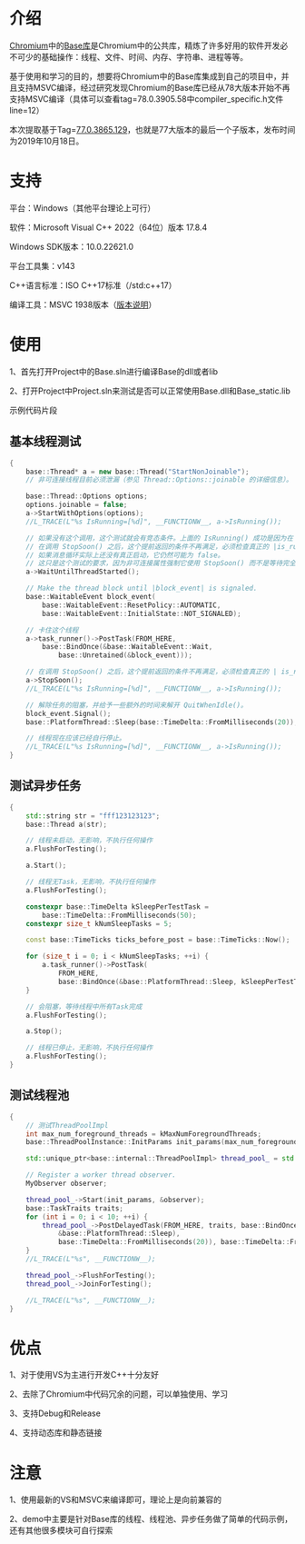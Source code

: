 # 介绍
[Chromium](https://github.com/chromium/chromium)中的[Base库](https://github.com/chromium/chromium/tree/main/base)是Chromium中的公共库，精炼了许多好用的软件开发必不可少的基础操作：线程、文件、时间、内存、字符串、进程等等。

基于使用和学习的目的，想要将Chromium中的Base库集成到自己的项目中，并且支持MSVC编译，经过研究发现Chromium的Base库已经从78大版本开始不再支持MSVC编译（具体可以查看tag=78.0.3905.58中compiler_specific.h文件line=12）

本次提取基于Tag=[77.0.3865.129](https://github.com/chromium/chromium/tree/77.0.3865.129)，也就是77大版本的最后一个子版本，发布时间为2019年10月18日。

# 支持

平台：Windows（其他平台理论上可行）

软件：Microsoft Visual C++ 2022（64位）版本 17.8.4

Windows SDK版本：10.0.22621.0

平台工具集：v143

C++语言标准：ISO C++17标准（/std:c++17）

编译工具：MSVC 1938版本（[版本说明](https://sourceforge.net/p/predef/wiki/Compilers/#microsoft-visual-c)）

# 使用

1、首先打开Project中的Base.sln进行编译Base的dll或者lib

2、打开Project中Project.sln来测试是否可以正常使用Base.dll和Base_static.lib

示例代码片段
## 基本线程测试
```C++
{
    base::Thread* a = new base::Thread("StartNonJoinable");
    // 非可连接线程目前必须泄漏（参见 Thread::Options::joinable 的详细信息）。

    base::Thread::Options options;
    options.joinable = false;
    a->StartWithOptions(options);
    //L_TRACE(L"%s IsRunning=[%d]", __FUNCTIONW__, a->IsRunning());

    // 如果没有这个调用，这个测试就会有竞态条件。上面的 IsRunning() 成功是因为在 Start() 和 StopSoon() 之间有一个提前返回的条件，
    // 在调用 StopSoon() 之后，这个提前返回的条件不再满足，必须检查真正的 |is_running_| 位。
    // 如果消息循环实际上还没有真正启动，它仍然可能为 false。
    // 这只是这个测试的要求，因为非可连接属性强制它使用 StopSoon() 而不是等待完全的 Stop()。
    a->WaitUntilThreadStarted();

    // Make the thread block until |block_event| is signaled.
    base::WaitableEvent block_event(
        base::WaitableEvent::ResetPolicy::AUTOMATIC,
        base::WaitableEvent::InitialState::NOT_SIGNALED);

    // 卡住这个线程
    a->task_runner()->PostTask(FROM_HERE,
        base::BindOnce(&base::WaitableEvent::Wait,
            base::Unretained(&block_event)));

    // 在调用 StopSoon() 之后，这个提前返回的条件不再满足，必须检查真正的 | is_running_ | 位。
    a->StopSoon();
    //L_TRACE(L"%s IsRunning=[%d]", __FUNCTIONW__, a->IsRunning());

    // 解除任务的阻塞，并给予一些额外的时间来解开 QuitWhenIdle()。
    block_event.Signal();
    base::PlatformThread::Sleep(base::TimeDelta::FromMilliseconds(20));

    // 线程现在应该已经自行停止。
    //L_TRACE(L"%s IsRunning=[%d]", __FUNCTIONW__, a->IsRunning());
}
```

## 测试异步任务

```C++
{
    std::string str = "fff123123123";
    base::Thread a(str);

    // 线程未启动，无影响，不执行任何操作
    a.FlushForTesting();

    a.Start();

    // 线程无Task，无影响，不执行任何操作
    a.FlushForTesting();

    constexpr base::TimeDelta kSleepPerTestTask =
        base::TimeDelta::FromMilliseconds(50);
    constexpr size_t kNumSleepTasks = 5;

    const base::TimeTicks ticks_before_post = base::TimeTicks::Now();

    for (size_t i = 0; i < kNumSleepTasks; ++i) {
        a.task_runner()->PostTask(
            FROM_HERE,
            base::BindOnce(&base::PlatformThread::Sleep, kSleepPerTestTask));
    }

    // 会阻塞，等待线程中所有Task完成
    a.FlushForTesting();

    a.Stop();

    // 线程已停止，无影响，不执行任何操作
    a.FlushForTesting();
}
```

## 测试线程池
 
```C++
{
    // 测试ThreadPoolImpl
    int max_num_foreground_threads = kMaxNumForegroundThreads;
    base::ThreadPoolInstance::InitParams init_params(max_num_foreground_threads);

    std::unique_ptr<base::internal::ThreadPoolImpl> thread_pool_ = std::make_unique<base::internal::ThreadPoolImpl>("Test Thread Pool");

    // Register a worker thread observer.
    MyObserver observer;

    thread_pool_->Start(init_params, &observer);
    base::TaskTraits traits;
    for (int i = 0; i < 10; ++i) {
        thread_pool_->PostDelayedTask(FROM_HERE, traits, base::BindOnce(static_cast<void (*)(base::TimeDelta)>(
            &base::PlatformThread::Sleep),
            base::TimeDelta::FromMilliseconds(20)), base::TimeDelta::FromMilliseconds(20));
    }
    //L_TRACE(L"%s", __FUNCTIONW__);

    thread_pool_->FlushForTesting();
    thread_pool_->JoinForTesting();

    //L_TRACE(L"%s", __FUNCTIONW__);
}
```

# 优点

1、对于使用VS为主进行开发C++十分友好

2、去除了Chromium中代码冗余的问题，可以单独使用、学习

3、支持Debug和Release

4、支持动态库和静态链接

# 注意

1、使用最新的VS和MSVC来编译即可，理论上是向前兼容的

2、demo中主要是针对Base库的线程、线程池、异步任务做了简单的代码示例，还有其他很多模块可自行探索
